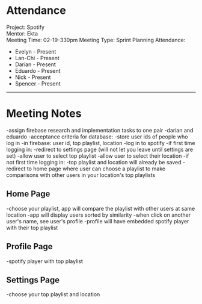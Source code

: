 # Attendance
Project: Spotify  
Mentor: Ekta  
Meeting Time: 02-19-330pm
Meeting Type: Sprint Planning 
Attendance:  
* Evelyn - Present  
* Lan-Chi - Present
* Darian - Present
* Eduardo - Present
* Nick - Present
* Spencer - Present
---------------------

# Meeting Notes
-assign firebase research and implementation tasks to one pair
  -darian and eduardo
-acceptance criteria for database:
  -store user ids of people who log in
-in firebase: user id, top playlist, location
  -log in to spotify
  -if first time logging in:
    -redirect to settings page (will not let you leave until settings are set)
      -allow user to select top playlist
      -allow user to select their location
  -if not first time logging in:
     -top playlist and location will already be saved
     -redirect to home page where user can choose a playlist to make comparisons
     with other users in your location's top playlists
## Home Page
-choose your playlist, app will compare the playlist with other users at same location
-app will display users sorted by similarity
  -when click on another user's name, see user's profile
    -profile will have embedded spotify player with their top playlist
## Profile Page
-spotify player with top playlist
## Settings Page
-choose your top playlist and location
